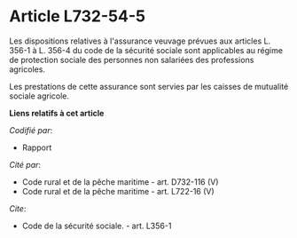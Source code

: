 # Article L732-54-5

Les dispositions relatives à l'assurance veuvage prévues aux articles L. 356-1 à L. 356-4 du code de la sécurité sociale sont
applicables au régime de protection sociale des personnes non salariées des professions agricoles. 

Les prestations de cette assurance sont servies par les caisses de mutualité sociale agricole.

**Liens relatifs à cet article**

_Codifié par_:

  - Rapport

_Cité par_:

  - Code rural et de la pêche maritime - art. D732-116 (V)
  - Code rural et de la pêche maritime - art. L722-16 (V)

_Cite_:

  - Code de la sécurité sociale. - art. L356-1

